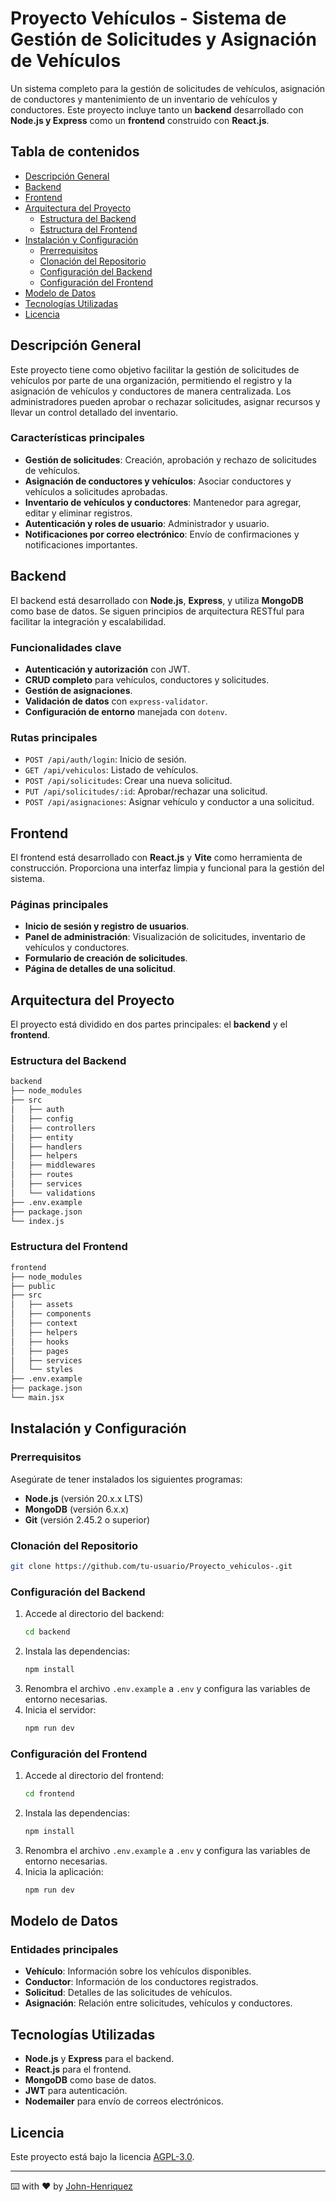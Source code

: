 # Proyecto Vehículos - Sistema de Gestión de Solicitudes y Asignación de Vehículos

Un sistema completo para la gestión de solicitudes de vehículos, asignación de conductores y mantenimiento de un inventario de vehículos y conductores. Este proyecto incluye tanto un **backend** desarrollado con **Node.js y Express** como un **frontend** construido con **React.js**.

## Tabla de contenidos
* [Descripción General](#descripción-general)
* [Backend](#backend)
* [Frontend](#frontend)
* [Arquitectura del Proyecto](#arquitectura-del-proyecto)
  * [Estructura del Backend](#estructura-del-backend)
  * [Estructura del Frontend](#estructura-del-frontend)
* [Instalación y Configuración](#instalación-y-configuración)
  * [Prerrequisitos](#prerrequisitos)
  * [Clonación del Repositorio](#clonación-del-repositorio)
  * [Configuración del Backend](#configuración-del-backend)
  * [Configuración del Frontend](#configuración-del-frontend)
* [Modelo de Datos](#modelo-de-datos)
* [Tecnologías Utilizadas](#tecnologías-utilizadas)
* [Licencia](#licencia)

## Descripción General
Este proyecto tiene como objetivo facilitar la gestión de solicitudes de vehículos por parte de una organización, permitiendo el registro y la asignación de vehículos y conductores de manera centralizada. Los administradores pueden aprobar o rechazar solicitudes, asignar recursos y llevar un control detallado del inventario.

### Características principales
- **Gestión de solicitudes**: Creación, aprobación y rechazo de solicitudes de vehículos.
- **Asignación de conductores y vehículos**: Asociar conductores y vehículos a solicitudes aprobadas.
- **Inventario de vehículos y conductores**: Mantenedor para agregar, editar y eliminar registros.
- **Autenticación y roles de usuario**: Administrador y usuario.
- **Notificaciones por correo electrónico**: Envío de confirmaciones y notificaciones importantes.

## Backend
El backend está desarrollado con **Node.js**, **Express**, y utiliza **MongoDB** como base de datos. Se siguen principios de arquitectura RESTful para facilitar la integración y escalabilidad.

### Funcionalidades clave
- **Autenticación y autorización** con JWT.
- **CRUD completo** para vehículos, conductores y solicitudes.
- **Gestión de asignaciones**.
- **Validación de datos** con `express-validator`.
- **Configuración de entorno** manejada con `dotenv`.

### Rutas principales
- `POST /api/auth/login`: Inicio de sesión.
- `GET /api/vehiculos`: Listado de vehículos.
- `POST /api/solicitudes`: Crear una nueva solicitud.
- `PUT /api/solicitudes/:id`: Aprobar/rechazar una solicitud.
- `POST /api/asignaciones`: Asignar vehículo y conductor a una solicitud.

## Frontend
El frontend está desarrollado con **React.js** y **Vite** como herramienta de construcción. Proporciona una interfaz limpia y funcional para la gestión del sistema.

### Páginas principales
- **Inicio de sesión y registro de usuarios**.
- **Panel de administración**: Visualización de solicitudes, inventario de vehículos y conductores.
- **Formulario de creación de solicitudes**.
- **Página de detalles de una solicitud**.

## Arquitectura del Proyecto
El proyecto está dividido en dos partes principales: el **backend** y el **frontend**.

### Estructura del Backend
```bash
backend
├── node_modules
├── src
│   ├── auth
│   ├── config
│   ├── controllers
│   ├── entity
│   ├── handlers
│   ├── helpers
│   ├── middlewares
│   ├── routes
│   ├── services
│   └── validations
├── .env.example
├── package.json
└── index.js
```

### Estructura del Frontend
```bash
frontend
├── node_modules
├── public
├── src
│   ├── assets
│   ├── components
│   ├── context
│   ├── helpers
│   ├── hooks
│   ├── pages
│   ├── services
│   └── styles
├── .env.example
├── package.json
└── main.jsx
```

## Instalación y Configuración

### Prerrequisitos
Asegúrate de tener instalados los siguientes programas:
- **Node.js** (versión 20.x.x LTS)
- **MongoDB** (versión 6.x.x)
- **Git** (versión 2.45.2 o superior)

### Clonación del Repositorio
```bash
git clone https://github.com/tu-usuario/Proyecto_vehiculos-.git
```

### Configuración del Backend
1. Accede al directorio del backend:
   ```bash
   cd backend
   ```
2. Instala las dependencias:
   ```bash
   npm install
   ```
3. Renombra el archivo `.env.example` a `.env` y configura las variables de entorno necesarias.
4. Inicia el servidor:
   ```bash
   npm run dev
   ```

### Configuración del Frontend
1. Accede al directorio del frontend:
   ```bash
   cd frontend
   ```
2. Instala las dependencias:
   ```bash
   npm install
   ```
3. Renombra el archivo `.env.example` a `.env` y configura las variables de entorno necesarias.
4. Inicia la aplicación:
   ```bash
   npm run dev
   ```

## Modelo de Datos
### Entidades principales
- **Vehículo**: Información sobre los vehículos disponibles.
- **Conductor**: Información de los conductores registrados.
- **Solicitud**: Detalles de las solicitudes de vehículos.
- **Asignación**: Relación entre solicitudes, vehículos y conductores.

## Tecnologías Utilizadas
- **Node.js** y **Express** para el backend.
- **React.js** para el frontend.
- **MongoDB** como base de datos.
- **JWT** para autenticación.
- **Nodemailer** para envío de correos electrónicos.

## Licencia
Este proyecto está bajo la licencia [AGPL-3.0](https://www.gnu.org/licenses/agpl-3.0.html).

---
⌨️ with ❤️ by [John-Henriquez](https://github.com/John-Henriquez)

